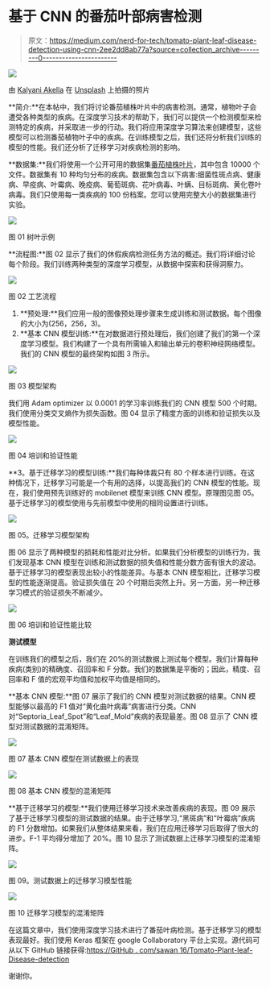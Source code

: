 # 基于 CNN 的番茄叶部病害检测

> 原文：<https://medium.com/nerd-for-tech/tomato-plant-leaf-disease-detection-using-cnn-2ee2dd8ab77a?source=collection_archive---------0----------------------->

![](img/1f874bb0a7427a5d947115b41fe15ac1.png)

由 [Kalyani Akella](https://unsplash.com/@mekalluakella?utm_source=medium&utm_medium=referral) 在 [Unsplash](https://unsplash.com?utm_source=medium&utm_medium=referral) 上拍摄的照片

**简介:**在本帖中，我们将讨论番茄植株叶片中的病害检测。通常，植物叶子会遭受各种类型的疾病。在深度学习技术的帮助下，我们可以提供一个检测模型来检测特定的疾病，并采取进一步的行动。我们将应用深度学习算法来创建模型，这些模型可以检测番茄植物叶子中的疾病。在训练模型之后，我们还将分析我们训练的模型的性能。我们还分析了迁移学习对疾病检测的影响。

**数据集:**我们将使用一个公开可用的数据集[番茄植株叶片](https://www.kaggle.com/kaustubhb999/tomatoleaf)，其中包含 10000 个文件。数据集有 10 种均匀分布的疾病。数据集包含以下病害:细菌性斑点病、健康病、早疫病、叶霉病、晚疫病、葡萄斑病、花叶病毒、叶螨、目标斑病、黄化卷叶病毒。我们只使用每一类疾病的 100 份档案。您可以使用完整大小的数据集进行实验。

![](img/491f0a88a939e410e91200558f024423.png)

图 01 树叶示例

**流程图:**图 02 显示了我们的休假疾病检测任务方法的概述。我们将详细讨论每个阶段。我们训练两种类型的深度学习模型，从数据中探索和获得洞察力。

![](img/628e33f1f34896460d7b71335a537513.png)

图 02 工艺流程

1.  **预处理:**我们应用一般的图像预处理步骤来生成训练和测试数据。每个图像的大小为(256，256，3)。
2.  **基本 CNN 模型训练:**在对数据进行预处理后，我们创建了我们的第一个深度学习模型。我们构建了一个具有所需输入和输出单元的卷积神经网络模型。我们的 CNN 模型的最终架构如图 3 所示。

![](img/cf271c2ce19329649d8bdd36f3d5d637.png)

图 03 模型架构

我们用 Adam optimizer 以 0.0001 的学习率训练我们的 CNN 模型 500 个时期。我们使用分类交叉熵作为损失函数。图 04 显示了精度方面的训练和验证损失以及模型性能。

![](img/1bf5cba1bd191b0209daf36abe0907d0.png)

图 04 培训和验证性能

**3。基于迁移学习的模型训练:**我们每种体裁只有 80 个样本进行训练。在这种情况下，迁移学习可能是一个有用的选择，以提高我们的 CNN 模型的性能。现在，我们使用预先训练好的 mobilenet 模型来训练 CNN 模型。原理图见图 05。基于迁移学习的模型使用与先前模型中使用的相同设置进行训练。

![](img/94d8947b367827357f29d78ab5b78ff5.png)

图 05。迁移学习模型架构

图 06 显示了两种模型的损耗和性能对比分析。如果我们分析模型的训练行为，我们发现基本 CNN 模型在训练和测试数据的损失值和性能分数方面有很大的波动。基于迁移学习的模型表现出较小的性能差异。与基本 CNN 模型相比，迁移学习模型的性能逐渐提高。验证损失值在 20 个时期后突然上升。另一方面，另一种迁移学习模式的验证损失不断减少。

![](img/16df24fdaf3afd85750fc01414e44f30.png)

图 06 培训和验证性能比较

**测试模型**

在训练我们的模型之后，我们在 20%的测试数据上测试每个模型。我们计算每种疾病(类别)的精确度、召回率和 F 分数。我们的数据集是平衡的；因此，精度、召回率和 F 值的宏观平均值和加权平均值是相同的。

**基本 CNN 模型:**图 07 展示了我们的 CNN 模型对测试数据的结果。CNN 模型能够以最高的 F1 值对“黄化曲叶病毒”病害进行分类。CNN 对“Septoria_Leaf_Spot”和“Leaf_Mold”疾病的表现最差。图 08 显示了 CNN 模型对测试数据的混淆矩阵。

![](img/8a267483d5f8a9faa93aeda822ffeaa4.png)

图 07 基本 CNN 模型在测试数据上的表现

![](img/b6b70b1d6048550b37ac37dfb34748bc.png)

图 08 基本 CNN 模型的混淆矩阵

**基于迁移学习的模型:**我们使用迁移学习技术来改善疾病的表现。图 09 展示了基于迁移学习模型的测试数据的结果。由于迁移学习,“黑斑病”和“叶霉病”疾病的 F1 分数增加。如果我们从整体结果来看，我们在应用迁移学习后取得了很大的进步。F-1 平均得分增加了 20%。图 10 显示了测试数据上迁移学习模型的混淆矩阵。

![](img/ac0b91665a4d4f4743c118f727f97509.png)

图 09。测试数据上的迁移学习模型性能

![](img/84f8e84867d3208791f1e161596283b0.png)

图 10 迁移学习模型的混淆矩阵

在这篇文章中，我们使用深度学习技术进行了番茄叶病检测。基于迁移学习的模型表现最好。我们使用 Keras 框架在 google Collaboratory 平台上实现。源代码可从以下 GitHub 链接获得:[https://GitHub . com/sawan 16/Tomato-Plant-leaf-Disease-detection](https://github.com/sawan16/Tomato-Plant-Leave-Disease-detection)

谢谢你。